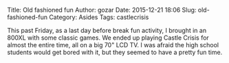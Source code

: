 Title: Old fashioned fun
Author: gozar
Date: 2015-12-21 18:06
Slug: old-fashioned-fun
Category: Asides
Tags: castlecrisis

This past Friday, as a last day before break fun activity, I brought in an 800XL with some classic games. We ended up playing Castle Crisis for almost the entire time, all on a big 70" LCD TV. I was afraid the high school students would get bored with it, but they seemed to have a pretty fun time.
